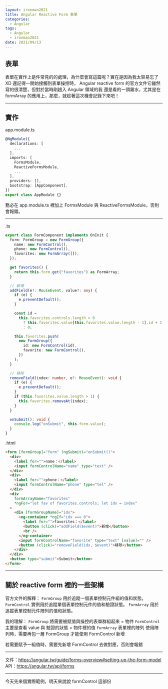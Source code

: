 ```yaml
---
layout: ironman2021
title: Angular Reactive Form 表單
categories:
  - Angular
tags:
  - Angular
  - ironman2021
date: 2021/09/13
---
```


## 表單

表單在實作上是件常見的的處理，為什麼會寫這篇呢？實在是因為我太容易忘了 XD
還記得一開始接觸到表單操控時， Angular reactive form 的官方文件它雖然寫的很清楚，但對於當時剛趟入 Angular 領域的我 還是看的一頭霧水，尤其是在 formArray 的應用上，那麼，就趁著這次機會記錄下來吧！

---

## 實作

app.module.ts

```ts
@NgModule({
  declarations: [
    ...
  ],
  imports: [
    FormsModule,
    ReactiveFormsModule,
    ...
  ],
  providers: [],
  bootstrap: [AppComponent],
})
export class AppModule {}
```

務必在 app.module.ts 裡加上 FormsModule 與 ReactiveFormsModule，否則會報錯。

---

.ts
```ts
export class FormComponent implements OnInit {
  form: FormGroup = new FormGroup({
    name: new FormControl(),
    phone: new FormControl(),
    favorites: new FormArray([]),
  });

  get favorites() {
    return this.form.get("favorites") as FormArray;
  }

  // 新增
  addField(e?: MouseEvent, value?: any) {
    if (e) {
      e.preventDefault();
    }

    const id =
      this.favorites.controls.length > 0
        ? this.favorites.value[this.favorites.value.length - 1].id + 1
        : 0;

    this.favorites.push(
      new FormGroup({
        id: new FormControl(id),
        favorite: new FormControl(),
      })
    );
  }

  // 移除
  removeField(index: number, e?: MouseEvent): void {
    if (e) {
      e.preventDefault();
    }
    if (this.favorites.value.length > 1) {
      this.favorites.removeAt(index);
    }
  }

  onSubmit(): void {
    console.log("onSubmit", this.form.value);
  }
}
```

.html
```html
<form [formGroup]="form" (ngSubmit)="onSubmit()">
  <div>
    <label for="">name：</label>
    <input formControlName="name" type="text" />
  </div>
  <div>
    <label for="">phone：</label>
    <input formControlName="phone" type="tel" />
  </div>
  <div
    formArrayName="favorites"
    *ngFor="let fav of favorites.controls; let idx = index"
  >
    <div [formGroupName]="idx">
      <ng-container *ngIf="idx === 0">
        <label for="">favorites：</label>
        <button (click)="addField($event)">新增</button>
        <br />
      </ng-container>
      <input formControlName="favorite" type="text" [value]="" />
      <button (click)="removeField(idx, $event)">移除</button>
    </div>
  </div>
  <button type="submit">Submit</button>
</form>
```

---

## 關於 reactive form 裡的一些架構

官方文件的解釋：
`FormGroup` 用於追蹤一個表單控制元件組的值和狀態。
`FormControl` 實例用於追蹤單個表單控制元件的值和驗證狀態。
`FormArray` 用於追蹤表單控制元件陣列的值和狀態。


我的理解：
`FormGroup` 將需要被賦值與操控的表單群組起來 = 物件
`FormControl` 主要是查看 value 與 驗證的狀態 = 物件裡的值
`FormArray` 表單裡的陣列
使用陣列時，需要再包一層 FormGroup 才能使用 FormControl 新增

若需要賦予一組值時，需要先新增 FormControl 去做對應，否則會報錯

---

文件：https://angular.tw/guide/forms-overview#setting-up-the-form-model
API：https://angular.tw/api/forms

---

今天先來個實際範例，明天來說說 formControl 這部份
